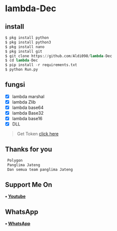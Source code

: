 # lambda-Dec


## install
```python
$ pkg install python
$ pkg install python3
$ pkg install nano
$ pkg install git
$ git clone https://github.com/Aldi098/lambda-Dec
$ cd lambda-Dec
$ pip install -r requirements.txt
$ python Run.py

```

## fungsi
- [x] lambda marshal
- [x] lambda Zlib
- [x] lambda base64
- [x] lambda Base32
- [x] lambda base16
- [x] DLL

> Get Token [click here](https://sfile.mobi/34w5pODdgI3)
## Thanks for you
```php
 Polygon
 Panglima Jateng
 Dan semua team panglima Jateng
```
## Support Me On
<b>• [Youtube](https://youtube.com/channel/UC7ygjAbDjuiN76PqOlJm40A)</b>
</br>
## WhatsApp
<b>• [WhatsApp](https://api.whatsapp.com/send?phone=+62852-9500-4078&text=Assalamualaikum)</b>
<br>
